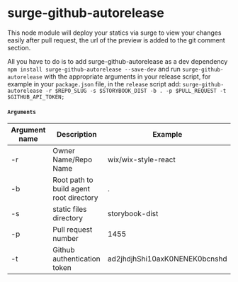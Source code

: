 # surge-github-autorelease

This node module will deploy your statics via surge to view your changes easily after pull request, the url of the preview is added to the git comment section.

All you have to do is to add surge-github-autorelease as a dev dependency `npm install surge-github-autorelease --save-dev` and run `surge-github-autorelease` with the appropriate arguments in your release script, for example in your `package.json` file, in the `release` script add: `surge-github-autorelease -r $REPO_SLUG -s $STORYBOOK_DIST -b . -p $PULL_REQUEST -t $GITHUB_API_TOKEN;`

#### `Arguments`

| Argument name            | Description                             | Example            |
| ------------------------ | ---------------------------------------- |------------------ |
| -r                     | Owner Name/Repo Name  |wix/wix-style-react|
| -b                     | Root path to build agent root directory| . |
| -s                     | static files directory                          | storybook-dist|
| -p                     | Pull request number                          |1455|
| -t                     | Github authentication token                          |ad2jhdjhShi10axK0NENEK0bcnshd|
